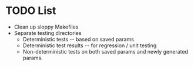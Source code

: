 # TODO List

- Clean up sloppy Makefiles
- Separate testing directories
	- Deterministic tests -- based on saved params
	- Deterministic test results -- for regression / unit testing
	- Non-deterministic tests on both saved params and newly generated params.
